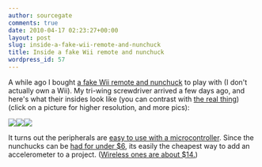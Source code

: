 ```yaml
---
author: sourcegate
comments: true
date: 2010-04-17 02:23:27+00:00
layout: post
slug: inside-a-fake-wii-remote-and-nunchuck
title: Inside a fake Wii remote and nunchuck
wordpress_id: 57
---
```


A while ago I bought [a fake Wii remote and nunchuck](http://cgi.ebay.com.au/ws/eBayISAPI.dll?ViewItem&item=170425047019) to play with (I don't actually own a Wii).  My tri-wing screwdriver arrived a few days ago, and here's what their insides look like (you can contrast with [the real thing](http://www.sparkfun.com/commerce/tutorial_info.php?tutorials_id=43)) (click on a picture for higher resolution, and more pics):



[
![](http://s3.imgsrc.ru/s/sama17/7/17581667bmk.jpg?1271470438)![](http://s3.imgsrc.ru/s/sama17/8/17581668fWl.jpg?1271470440)![](http:///s3.imgsrc.ru/s/sama17/2/17576552uDO.jpg?1271425726)](http://imgsrc.ru/sama17/17576551.html)



It turns out the peripherals are [easy to use with a microcontroller](http://www.littlebirdelectronics.com/products/WiiChuck-Adapter.html).  Since the nunchucks can be [had for under $6](http://www.dragonext.com/game/nintendo-wii/controller/for-nintendo-wii-black-nunchuck-controller-brand-new.html), its easily the cheapest way to add an accelerometer to a project.  ([Wireless ones are about $14.](http://www.dragonext.com/game/nintendo-wii/controller/wireless-nunchuck-remote-controller-for-nintendo-wii.html))



